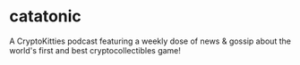 # catatonic
A CryptoKitties podcast featuring a weekly dose of news &amp; gossip about the world's first and best cryptocollectibles game!
